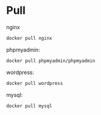 # Pull

nginx

```sh
docker pull nginx
```

phpmyadmin:

```sh
docker pull phpmyadmin/phpmyadmin
```

wordpress:

```sh
docker pull wordpress
```

mysql:

```sh
docker pull mysql
```
